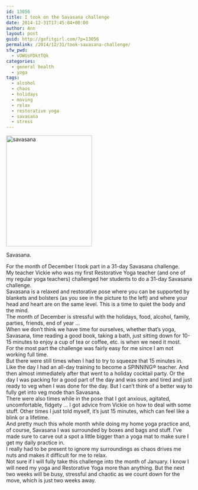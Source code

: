 ```yaml
---
id: 13056
title: I took on the Savasana challenge
date: 2014-12-31T17:45:04+00:00
author: Ann
layout: post
guid: http://gofitgirl.com/?p=13056
permalink: /2014/12/31/took-savasana-challenge/
sfw_pwd:
  - vOWUsFDktTQk
categories:
  - general health
  - yoga
tags:
  - alcohol
  - chaos
  - holidays
  - moving
  - relax
  - restorative yoga
  - savasana
  - stress
---
```

<div id="attachment_13058" style="width: 242px" class="wp-caption alignleft">
  <a href="http://gofitgirl.com/2014/12/took-savasana-challenge/10256587_735501599871959_1015707782054568375_o/" rel="attachment wp-att-13058"><img class="size-medium wp-image-13058" src="http://gofitgirl.com/wp-content/uploads/2014/12/10256587_735501599871959_1015707782054568375_o-232x300.jpg" alt="savasana" width="232" height="300" /></a>
  
  <p class="wp-caption-text">
    Savasana.
  </p>
</div>

  
For the month of December I took part in a 31-day Savasana challenge.  
My teacher Vickie who was my first Restorative Yoga teacher (and one of my regular yoga teachers) challenged her students to do a 31-day Savasana challenge.  
Savasana is a relaxed and restorative pose where you can be supported by blankets and bolsters (as you see in the picture to the left) and where your head and heart are on the same level. This is a time to quiet the body and the mind.  
The month of December is stressful with the holidays, food, alcohol, family, parties, friends, end of year &#8230;  
When we don&#8217;t think we have time for ourselves, whether that&#8217;s yoga, Savasana, time reading a good book, taking a bath, just sitting down for 10-15 minutes to enjoy a cup of tea or coffee, etc. is when we need it most.  
For the most part the challenge was fairly easy for me since I am not working full time.  
But there were still times when I had to try to squeeze that 15 minutes in. Like the day I had an all-day training to become a SPINNING® teacher. And then almost immediately after that went to a holiday cocktail party. Or the day I was packing for a good part of the day and was sore and tired and just ready to veg when I was done for the day. But I can&#8217;t think of a better way to fully get into veg mode than Savasana.  
There were also times while in the pose that I got anxious, agitated, uncomfortable, fidgety &#8230; I got advice from Vickie on how to deal with some stuff. Other times I just told myself, it&#8217;s just 15 minutes, which can feel like a blink or a lifetime.  
And pretty much this whole month while doing my home yoga practice and, of course, Savasana I was surrounded by boxes and bags and stuff. I&#8217;ve made sure to carve out a spot a little bigger than a yoga mat to make sure I get my daily practice in.  
I really had to be present to ignore my surroundings as chaos drives me nuts and makes it difficult for me to relax.  
Not sure if I will fully take this challenge into the month of January. I know I will need my yoga and Restorative Yoga more than anything. But the next two weeks will be busy, stressful and chaotic as we count down for the move, which is just two weeks away.